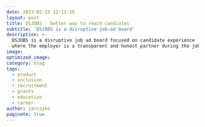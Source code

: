 ```yaml
---
date: 2023-02-25 12:11:15
layout: post
title: DSJOBS - better way to reach candiates
subtitle: 'DSJOBS is a disruptive job-ad board'
description: >-
  DSJOBS is a disruptive job ad board focused on candidate experience 
  where the employer is a transparent and honest partner during the job hunt
image:
optimized_image:
category: blog
tags:
  - product
  - inclusion
  - recruitment
  - grants
  - education
  - career
author: jarczyko
paginate: true
---
```

